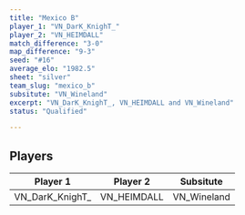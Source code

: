 ```yaml
---
title: "Mexico B"
player_1: "VN_DarK_KnighT_"
player_2: "VN_HEIMDALL"
match_difference: "3-0"
map_difference: "9-3"
seed: "#16"
average_elo: "1982.5"
sheet: "silver"
team_slug: "mexico_b"
subsitute: "VN_Wineland"
excerpt: "VN_DarK_KnighT_, VN_HEIMDALL and VN_Wineland"
status: "Qualified"

---
```

## Players

| Player 1 | Player 2 | Subsitute |
| -- | -- | -- |
| VN_DarK_KnighT_ | VN_HEIMDALL | VN_Wineland |
